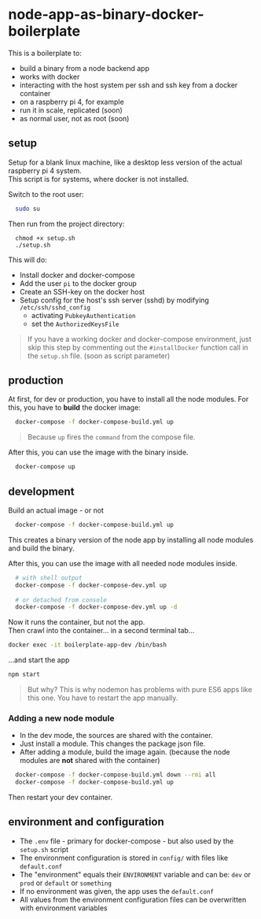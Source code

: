 # node-app-as-binary-docker-boilerplate

This is a boilerplate to:

- build a binary from a node backend app
- works with docker
- interacting with the host system per ssh and ssh key from a docker container
- on a raspberry pi 4, for example
- run it in scale, replicated (soon)
- as normal user, not as root (soon)

## setup

Setup for a blank linux machine, like a desktop less version of the actual raspberry pi 4 system.  
This script is for systems, where docker is not installed.

Switch to the root user:

```bash
  sudo su
```

Then run from the project directory:

```
  chmod +x setup.sh
  ./setup.sh
```

This will do:

- Install docker and docker-compose
- Add the user `pi` to the docker group
- Create an SSH-key on the docker host
- Setup config for the host's ssh server (sshd) by modifying `/etc/ssh/sshd_config`
  - activating `PubkeyAuthentication`
  - set the `AuthorizedKeysFile`

> If you have a working docker and docker-compose environment, just skip this step by commenting out the `#installDocker` function call in the `setup.sh` file. (soon as script parameter)

## production
At first, for dev or production, you have to install all the node modules. For this, you have to **build** the docker
image:

```bash
  docker-compose -f docker-compose-build.yml up
```

> Because `up` fires the `command` from the compose file.

After this, you can use the image with the binary inside.

```bash
  docker-compose up
```

## development
Build an actual image - or not  

```bash
  docker-compose -f docker-compose-build.yml up
```

This creates a binary version of the node app by installing all node modules and build the binary.

After this, you can use the image with all needed node modules inside.

```bash
  # with shell output
  docker-compose -f docker-compose-dev.yml up
  
  # or detached from console
  docker-compose -f docker-compose-dev.yml up -d  
```

Now it runs the container, but not the app.  
Then crawl into the container... in a second terminal tab...  

```bash
docker exec -it boilerplate-app-dev /bin/bash
```

...and start the app

```bash
npm start
```

> But why? This is why nodemon has problems with pure ES6 apps like this one. You have to restart the app manually.

### Adding a new node module

- In the dev mode, the sources are shared with the container.
- Just install a module. This changes the package json file.
- After adding a module, build the image again. (because the node modules are **not** shared with the container)

```bash
  docker-compose -f docker-compose-build.yml down --rmi all
  docker-compose -f docker-compose-build.yml up
```

Then restart your dev container.

## environment and configuration

- The `.env` file - primary for docker-compose - but also used by the `setup.sh` script
- The environment configuration is stored in `config/` with files like `default.conf`
- The "environment" equals their `ENVIRONMENT` variable and can be: `dev` or `prod` or `default` or `something`
- If no environment was given, the app uses the `default.conf`
- All values from the environment configuration files can be overwritten with environment variables
